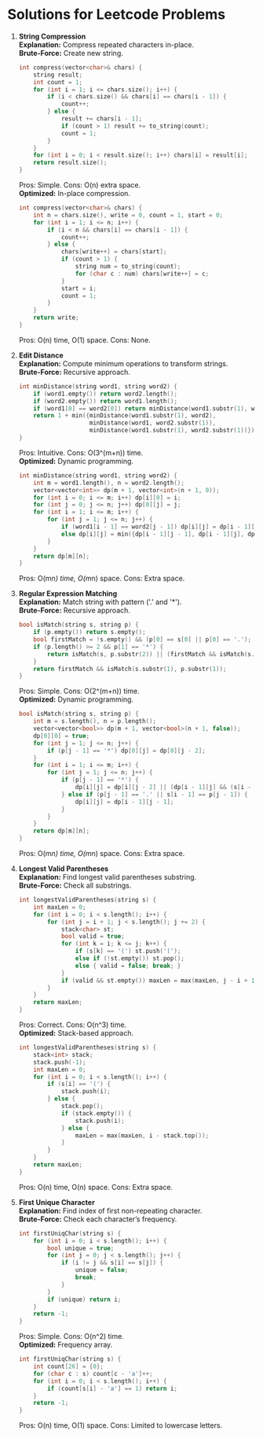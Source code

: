 # Solutions for Leetcode Problems

1. **String Compression**  
   **Explanation:** Compress repeated characters in-place.  
   **Brute-Force:** Create new string.  
   ```cpp
   int compress(vector<char>& chars) {
       string result;
       int count = 1;
       for (int i = 1; i <= chars.size(); i++) {
           if (i < chars.size() && chars[i] == chars[i - 1]) {
               count++;
           } else {
               result += chars[i - 1];
               if (count > 1) result += to_string(count);
               count = 1;
           }
       }
       for (int i = 0; i < result.size(); i++) chars[i] = result[i];
       return result.size();
   }
   ```
   Pros: Simple. Cons: O(n) extra space.  
   **Optimized:** In-place compression.  
   ```cpp
   int compress(vector<char>& chars) {
       int n = chars.size(), write = 0, count = 1, start = 0;
       for (int i = 1; i <= n; i++) {
           if (i < n && chars[i] == chars[i - 1]) {
               count++;
           } else {
               chars[write++] = chars[start];
               if (count > 1) {
                   string num = to_string(count);
                   for (char c : num) chars[write++] = c;
               }
               start = i;
               count = 1;
           }
       }
       return write;
   }
   ```
   Pros: O(n) time, O(1) space. Cons: None.

2. **Edit Distance**  
   **Explanation:** Compute minimum operations to transform strings.  
   **Brute-Force:** Recursive approach.  
   ```cpp
   int minDistance(string word1, string word2) {
       if (word1.empty()) return word2.length();
       if (word2.empty()) return word1.length();
       if (word1[0] == word2[0]) return minDistance(word1.substr(1), word2.substr(1));
       return 1 + min({minDistance(word1.substr(1), word2), 
                       minDistance(word1, word2.substr(1)), 
                       minDistance(word1.substr(1), word2.substr(1))});
   }
   ```
   Pros: Intuitive. Cons: O(3^(m+n)) time.  
   **Optimized:** Dynamic programming.  
   ```cpp
   int minDistance(string word1, string word2) {
       int m = word1.length(), n = word2.length();
       vector<vector<int>> dp(m + 1, vector<int>(n + 1, 0));
       for (int i = 0; i <= m; i++) dp[i][0] = i;
       for (int j = 0; j <= n; j++) dp[0][j] = j;
       for (int i = 1; i <= m; i++) {
           for (int j = 1; j <= n; j++) {
               if (word1[i - 1] == word2[j - 1]) dp[i][j] = dp[i - 1][j - 1];
               else dp[i][j] = min({dp[i - 1][j - 1], dp[i - 1][j], dp[i][j - 1]}) + 1;
           }
       }
       return dp[m][n];
   }
   ```
   Pros: O(m*n) time, O(m*n) space. Cons: Extra space.

3. **Regular Expression Matching**  
   **Explanation:** Match string with pattern ('.' and '*').  
   **Brute-Force:** Recursive approach.  
   ```cpp
   bool isMatch(string s, string p) {
       if (p.empty()) return s.empty();
       bool firstMatch = !s.empty() && (p[0] == s[0] || p[0] == '.');
       if (p.length() >= 2 && p[1] == '*') {
           return isMatch(s, p.substr(2)) || (firstMatch && isMatch(s.substr(1), p));
       }
       return firstMatch && isMatch(s.substr(1), p.substr(1));
   }
   ```
   Pros: Simple. Cons: O(2^(m+n)) time.  
   **Optimized:** Dynamic programming.  
   ```cpp
   bool isMatch(string s, string p) {
       int m = s.length(), n = p.length();
       vector<vector<bool>> dp(m + 1, vector<bool>(n + 1, false));
       dp[0][0] = true;
       for (int j = 1; j <= n; j++) {
           if (p[j - 1] == '*') dp[0][j] = dp[0][j - 2];
       }
       for (int i = 1; i <= m; i++) {
           for (int j = 1; j <= n; j++) {
               if (p[j - 1] == '*') {
                   dp[i][j] = dp[i][j - 2] || (dp[i - 1][j] && (s[i - 1] == p[j - 2] || p[j - 2] == '.'));
               } else if (p[j - 1] == '.' || s[i - 1] == p[j - 1]) {
                   dp[i][j] = dp[i - 1][j - 1];
               }
           }
       }
       return dp[m][n];
   }
   ```
   Pros: O(m*n) time, O(m*n) space. Cons: Extra space.

4. **Longest Valid Parentheses**  
   **Explanation:** Find longest valid parentheses substring.  
   **Brute-Force:** Check all substrings.  
   ```cpp
   int longestValidParentheses(string s) {
       int maxLen = 0;
       for (int i = 0; i < s.length(); i++) {
           for (int j = i + 1; j < s.length(); j += 2) {
               stack<char> st;
               bool valid = true;
               for (int k = i; k <= j; k++) {
                   if (s[k] == '(') st.push('(');
                   else if (!st.empty()) st.pop();
                   else { valid = false; break; }
               }
               if (valid && st.empty()) maxLen = max(maxLen, j - i + 1);
           }
       }
       return maxLen;
   }
   ```
   Pros: Correct. Cons: O(n^3) time.  
   **Optimized:** Stack-based approach.  
   ```cpp
   int longestValidParentheses(string s) {
       stack<int> stack;
       stack.push(-1);
       int maxLen = 0;
       for (int i = 0; i < s.length(); i++) {
           if (s[i] == '(') {
               stack.push(i);
           } else {
               stack.pop();
               if (stack.empty()) {
                   stack.push(i);
               } else {
                   maxLen = max(maxLen, i - stack.top());
               }
           }
       }
       return maxLen;
   }
   ```
   Pros: O(n) time, O(n) space. Cons: Extra space.

5. **First Unique Character**  
   **Explanation:** Find index of first non-repeating character.  
   **Brute-Force:** Check each character’s frequency.  
   ```cpp
   int firstUniqChar(string s) {
       for (int i = 0; i < s.length(); i++) {
           bool unique = true;
           for (int j = 0; j < s.length(); j++) {
               if (i != j && s[i] == s[j]) {
                   unique = false;
                   break;
               }
           }
           if (unique) return i;
       }
       return -1;
   }
   ```
   Pros: Simple. Cons: O(n^2) time.  
   **Optimized:** Frequency array.  
   ```cpp
   int firstUniqChar(string s) {
       int count[26] = {0};
       for (char c : s) count[c - 'a']++;
       for (int i = 0; i < s.length(); i++) {
           if (count[s[i] - 'a'] == 1) return i;
       }
       return -1;
   }
   ```
   Pros: O(n) time, O(1) space. Cons: Limited to lowercase letters.